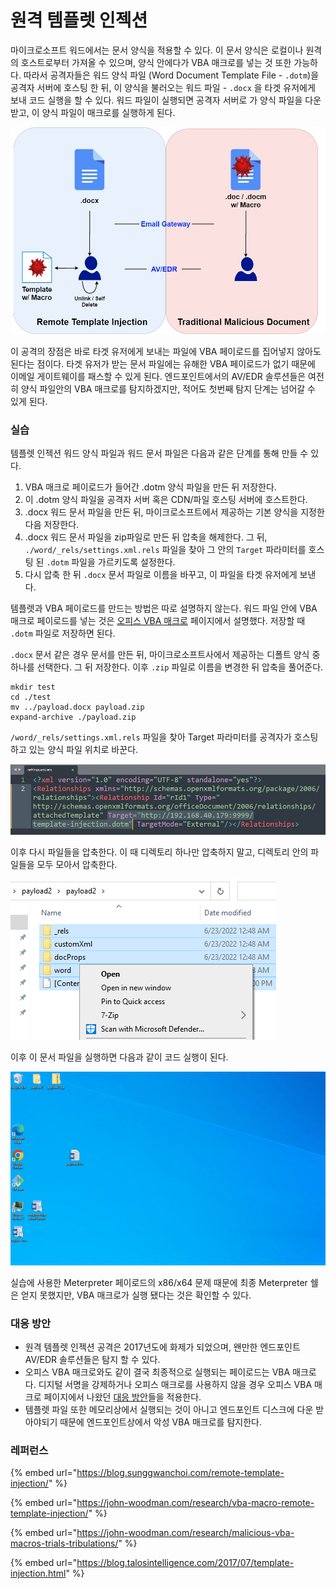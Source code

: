 # 원격 템플렛 인젝션

마이크로소프트 워드에서는 문서 양식을 적용할 수 있다. 이 문서 양식은 로컬이나 원격의 호스트로부터 가져올 수 있으며, 양식 안에다가 VBA 매크로를 넣는 것 또한 가능하다. 따라서 공격자들은 워드 양식 파일 (Word Document Template File - `.dotm`)을 공격자 서버에 호스팅 한 뒤, 이 양식을 불러오는 워드 파일 - `.docx` 을 타겟 유저에게 보내 코드 실행을 할 수 있다. 워드 파일이 실행되면 공격자 서버로 가 양식 파일을 다운 받고, 이 양식 파일이 매크로를 실행하게 된다.&#x20;

![](<../../.gitbook/assets/image (8) (1).png>)

이 공격의 장점은 바로 타겟 유저에게 보내는 파일에 VBA 페이로드를 집어넣지 않아도 된다는 점이다. 타겟 유저가 받는 문서 파일에는 유해한 VBA 페이로드가 없기 때문에 이메일 게이트웨이를 패스할 수 있게 된다. 엔드포인트에서의 AV/EDR 솔루션들은 여전히 양식 파일안의 VBA 매크로를 탐지하겠지만, 적어도 첫번째 탐지 단계는 넘어갈 수 있게 된다.&#x20;

### 실습&#x20;

템플렛 인젝션 워드 양식 파일과 워드 문서 파일은 다음과 같은 단계를 통해 만들 수 있다.&#x20;

1. VBA 매크로 페이로드가 들어간 .dotm 양식 파일을 만든 뒤 저장한다.&#x20;
2. 이 .dotm 양식 파일을 공격자 서버 혹은 CDN/파일 호스팅 서버에 호스트한다.&#x20;
3. .docx 워드 문서 파일을 만든 뒤, 마이크로소프트에서 제공하는 기본 양식을 지정한 다음 저장한다.&#x20;
4. .docx 워드 문서 파일을 zip파일로 만든 뒤 압축을 해제한다. 그 뒤, `./word/_rels/settings.xml.rels` 파일을 찾아 그 안의 `Target` 파라미터를 호스팅 된 `.dotm` 파일을 가르키도록 설정한다.&#x20;
5. 다시 압축 한 뒤 `.docx` 문서 파일로 이름을 바꾸고, 이 파일을 타겟 유저에게 보낸다.&#x20;

템플렛과 VBA 페이로드를 만드는 방법은 따로 설명하지 않는다. 워드 파일 안에 VBA 매크로 페이로드를 넣는 것은 [오피스 VBA 매크로](vba-macros.md) 페이지에서 설명했다. 저장할 때 `.dotm` 파일로 저장하면 된다.&#x20;

`.docx` 문서 같은 경우 문서를 만든 뒤, 마이크로소프트사에서 제공하는 디폴트 양식 중 하나를 선택한다. 그 뒤 저장한다. 이후 `.zip` 파일로 이름을 변경한 뒤 압축을 풀어준다.&#x20;

```
mkdir test
cd ./test
mv ../payload.docx payload.zip 
expand-archive ./payload.zip 
```

`/word/_rels/settings.xml.rels` 파일을 찾아 Target 파라미터를 공격자가 호스팅 하고 있는 양식 파일 위치로 바꾼다.&#x20;

![](<../../.gitbook/assets/image (7) (1) (1).png>)

이후 다시 파일들을 압축한다. 이 때 디렉토리 하나만 압축하지 말고, 디렉토리 안의 파일들을 모두 모아서 압축한다.&#x20;

![](<../../.gitbook/assets/image (3) (1) (2).png>)

이후 이 문서 파일을 실행하면 다음과 같이 코드 실행이 된다.&#x20;

![](../../.gitbook/assets/template-injection.gif)

실습에 사용한 Meterpreter 페이로드의 x86/x64 문제 때문에 최종 Meterpreter 쉘은 얻지 못했지만, VBA 매크로가 실행 됐다는 것은 확인할 수 있다.&#x20;

### 대응 방안&#x20;

* 원격 템플렛 인젝션 공격은 2017년도에 화제가 되었으며, 왠만한 엔드포인트 AV/EDR 솔루션들은 탐지 할 수 있다.&#x20;
* 오피스 VBA 매크로와도 같이 결국 최종적으로 실행되는 페이로드는 VBA 매크로다. 디지털 서명을 강제하거나 오피스 매크로를 사용하지 않을 경우 오피스 VBA 매크로 페이지에서 나왔던 [대응 방안](vba-macros.md#undefined-1)들을 적용한다.&#x20;
* 템플렛 파일 또한 메모리상에서 실행되는 것이 아니고 엔드포인트 디스크에 다운 받아야되기 때문에 엔드포인트상에서 악성 VBA 매크로를 탐지한다.&#x20;



### 레퍼런스&#x20;

{% embed url="https://blog.sunggwanchoi.com/remote-template-injection/" %}

{% embed url="https://john-woodman.com/research/vba-macro-remote-template-injection/" %}

{% embed url="https://john-woodman.com/research/malicious-vba-macros-trials-tribulations/" %}

{% embed url="https://blog.talosintelligence.com/2017/07/template-injection.html" %}
